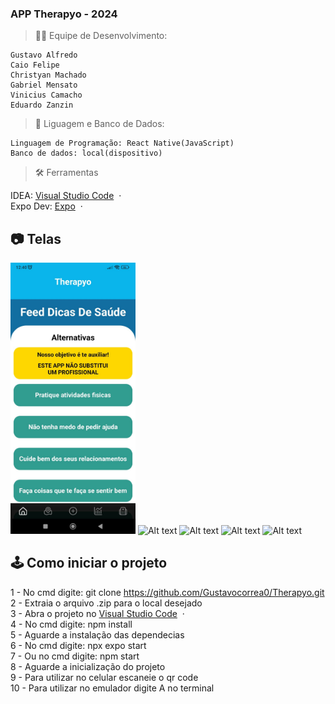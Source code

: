 ### APP Therapyo - 2024

> 👨‍💻 Equipe de Desenvolvimento:

    Gustavo Alfredo
    Caio Felipe
    Christyan Machado
    Gabriel Mensato
    Vinicius Camacho
    Eduardo Zanzin

> 🔨 Liguagem e Banco de Dados:

    Linguagem de Programação: React Native(JavaScript)
    Banco de dados: local(dispositivo)

> 🛠️ Ferramentas

IDEA: [Visual Studio Code](https://code.visualstudio.com/) &nbsp;&middot;&nbsp; <br>
Expo Dev: [Expo](https://expo.dev/) &nbsp;&middot;&nbsp; <br>

## 📷 Telas

<img src="./tela-1.jpeg" alt="Alt text" width="200"/> <img src="./img-telas-therapyo/tela-2.gif" alt="Alt text" width="200"/>
<img src="./img-telas-therapyo/tela-3.gif" alt="Alt text" width="200"/> <img src="./img-telas-therapyo/tela-4.jpeg" alt="Alt text" width="200"/> <img src="./img-telas-therapyo/tela-5.gif" alt="Alt text" width="200"/>

## 🕹️ Como iniciar o projeto

1 - No cmd digite: git clone https://github.com/Gustavocorrea0/Therapyo.git<br>
2 - Extraia o arquivo .zip para o local desejado<br>
3 - Abra o projeto no [Visual Studio Code](https://code.visualstudio.com/) &nbsp;&middot;&nbsp;<br>
4 - No cmd digite: npm install<br>
5 - Aguarde a instalação das dependecias<br>
6 - No cmd digite: npx expo start<br>
7 - Ou no cmd digite: npm start<br>
8 - Aguarde a inicialização do projeto<br>
9 - Para utilizar no celular escaneie o qr code<br>
10 - Para utilizar no emulador digite A no terminal<br>

